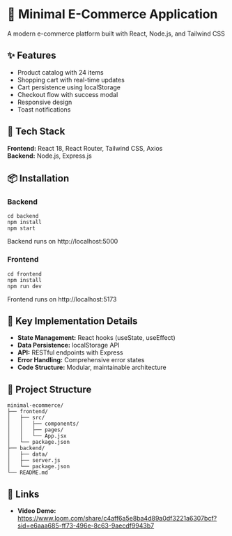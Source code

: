 # 🛒 Minimal E-Commerce Application

A modern e-commerce platform built with React, Node.js, and Tailwind CSS 
## ✨ Features

- Product catalog with 24 items
- Shopping cart with real-time updates
- Cart persistence using localStorage
- Checkout flow with success modal
- Responsive design
- Toast notifications

## 🚀 Tech Stack

**Frontend:** React 18, React Router, Tailwind CSS, Axios  
**Backend:** Node.js, Express.js

## 📦 Installation

### Backend
```
cd backend
npm install
npm start
```
Backend runs on http://localhost:5000

### Frontend
```
cd frontend
npm install
npm run dev
```
Frontend runs on http://localhost:5173

## 🎯 Key Implementation Details

- **State Management:** React hooks (useState, useEffect)
- **Data Persistence:** localStorage API
- **API:** RESTful endpoints with Express
- **Error Handling:** Comprehensive error states
- **Code Structure:** Modular, maintainable architecture

## 📁 Project Structure

```
minimal-ecommerce/
├── frontend/
│   ├── src/
│   │   ├── components/
│   │   ├── pages/
│   │   └── App.jsx
│   └── package.json
├── backend/
│   ├── data/
│   ├── server.js
│   └── package.json
└── README.md
```

## 🔗 Links


- **Video Demo:** https://www.loom.com/share/c4aff6a5e8ba4d89a0df3221a6307bcf?sid=e6aaa685-ff73-496e-8c63-9aecdf9943b7

